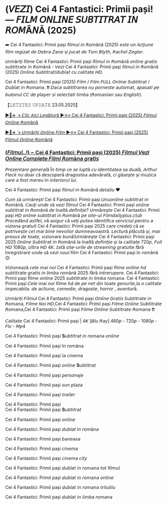 # (𝘝𝘌𝘡𝘐) Cei 4 Fantastici: Primii pași! — 𝘍𝘐𝘓𝘔 𝘖𝘕𝘓𝘐𝘕𝘌 𝘚𝘜𝘉𝘛𝘐𝘛𝘙𝘈𝘛 𝘐𝘕 𝘙𝘖𝘔Â𝘕Ă (2025)
➡️ Cei 4 Fantastici: Primii pași 𝘧𝘪𝘭𝘮𝘶𝘭 𝘪𝘯 𝘙𝘰𝘮â𝘯ă (2025) 𝘦𝘴𝘵𝘦 𝘶𝘯 𝘈𝘤ț𝘪𝘶𝘯𝘦 𝘧𝘪𝘭𝘮 𝘳𝘦𝘨𝘪𝘻𝘢𝘵 𝘥𝘦 𝘋𝘦𝘣𝘳𝘢 𝘡𝘢𝘯𝘦 ș𝘪 𝘑𝘶𝘤𝘢𝘵 𝘥𝘦 𝘛𝘰𝘮 𝘉𝘭𝘺𝘵𝘩, 𝘙𝘢𝘤𝘩𝘦𝘭 𝘡𝘦𝘨𝘭𝘦𝘳.

𝘜𝘳𝘮ă𝘳𝘪ț𝘪 𝘧𝘪𝘭𝘮𝘦 Cei 4 Fantastici: Primii pași 𝘧𝘪𝘭𝘮𝘶𝘭 𝘪𝘯 𝘙𝘰𝘮â𝘯ă 𝘰𝘯𝘭𝘪𝘯𝘦 𝘨𝘳𝘢𝘵𝘪𝘴 𝘴𝘶𝘣𝘵𝘪𝘵𝘳𝘢𝘵𝘦 𝘪𝘯 𝘙𝘰𝘮â𝘯ă - 𝘝𝘦𝘻𝘪 Cei 4 Fantastici: Primii pași 𝘧𝘪𝘭𝘮𝘶𝘭 𝘪𝘯 𝘙𝘰𝘮â𝘯ă (2025) 𝘖𝘯𝘭𝘪𝘯𝘦 𝘚𝘶𝘣𝘵𝘪𝘵𝘳𝘢𝘵/𝘥𝘶𝘣𝘭𝘢𝘵 𝘤𝘶 𝘤𝘢𝘭𝘪𝘵𝘢𝘵𝘦 𝘏𝘋.

Cei 4 Fantastici: Primii pași (2025) 𝘍𝘪𝘭𝘮 / 𝘍𝘪𝘭𝘮 𝘍𝘜𝘓𝘓 𝘖𝘯𝘭𝘪𝘯𝘦 𝘚𝘶𝘣𝘵𝘪𝘵𝘳𝘢𝘵 / 𝘋𝘶𝘣𝘭𝘢𝘵 𝘪𝘯 𝘙𝘰𝘮𝘢𝘯𝘢. ❗❗️ 𝘋𝘢𝘤𝘢 𝘴𝘶𝘣𝘵𝘪𝘵𝘳𝘢𝘳𝘦𝘢 𝘯𝘶 𝘱𝘰𝘳𝘯𝘦𝘴𝘵𝘦 𝘢𝘶𝘵𝘰𝘮𝘢𝘵, 𝘢𝘱𝘢𝘴𝘢𝘵𝘪 𝘱𝘦 𝘣𝘶𝘵𝘰𝘯𝘶𝘭 𝘊𝘊 𝘥𝘦 𝘱𝘭𝘢𝘺𝘦𝘳 𝘴𝘪 𝘴𝘦𝘭𝘦𝘤𝘵𝘢𝘵𝘪 𝘭𝘪𝘮𝘣𝘢 (𝘙𝘰𝘮𝘢𝘯𝘪𝘢𝘯 𝘴𝘢𝘶 𝘌𝘯𝘨𝘭𝘪𝘴𝘩).

【𝙻𝙴𝚃𝚉𝚃𝙴𝚂 𝚄𝙿𝙳𝙰𝚃𝙴 23.05.2025】

[▶️🔹✈️ ˙» 𝘊𝘭𝘪𝘤 𝘈𝘪𝘤𝘪 𝘓𝘦𝘨ă𝘵𝘶𝘳ă ▶️✮» Cei 4 Fantastici: Primii pași (2025) 𝘍𝘪𝘭𝘮𝘶𝘭 𝘖𝘯𝘭𝘪𝘯𝘦 𝘙𝘰𝘮â𝘯ă](https://t.co/lH0qyi710b)

[▶️🔹✈️ ˙» 𝘜𝘳𝘮ă𝘳𝘪ț𝘪 𝘖𝘯𝘭𝘪𝘯𝘦 𝘍𝘪𝘭𝘮 ▶️✮» Cei 4 Fantastici: Primii pași (2025) 𝘍𝘪𝘭𝘮𝘶𝘭 𝘖𝘯𝘭𝘪𝘯𝘦 𝘙𝘰𝘮â𝘯ă](https://t.co/lH0qyi710b)

### [(𝘍𝘪𝘭𝘮𝘶𝘭..!) ~ Cei 4 Fantastici: Primii pași (2025) 𝘍𝘪𝘭𝘮𝘶𝘭 𝘝𝘦𝘻𝘪 𝘖𝘯𝘭𝘪𝘯𝘦 𝘊𝘰𝘮𝘱𝘭𝘦𝘵𝘦 𝘍𝘪𝘭𝘮𝘪 𝘙𝘰𝘮â𝘯𝘢 𝘨𝘳𝘢𝘵𝘪𝘴](https://t.co/lH0qyi710b)

𝘗𝘳𝘦𝘻𝘦𝘯𝘵𝘢𝘳𝘦 𝘨𝘦𝘯𝘦𝘳𝘢𝘭ă Î𝘯 𝘵𝘪𝘮𝘱 𝘤𝘦 𝘴𝘦 𝘭𝘶𝘱𝘵ă 𝘤𝘶 𝘪𝘥𝘦𝘯𝘵𝘪𝘵𝘢𝘵𝘦𝘢 𝘴𝘢 𝘥𝘶𝘢𝘭ă, 𝘈𝘳𝘵𝘩𝘶𝘳 𝘍𝘭𝘦𝘤𝘬 𝘯𝘶 𝘥𝘰𝘢𝘳 𝘤ă 𝘥𝘦𝘴𝘤𝘰𝘱𝘦𝘳ă 𝘥𝘳𝘢𝘨𝘰𝘴𝘵𝘦𝘢 𝘢𝘥𝘦𝘷ă𝘳𝘢𝘵ă, 𝘤𝘪 𝘨ă𝘴𝘦ș𝘵𝘦 ș𝘪 𝘮𝘶𝘻𝘪𝘤𝘢 𝘤𝘢𝘳𝘦 𝘢 𝘧𝘰𝘴𝘵 𝘮𝘦𝘳𝘦𝘶 î𝘯 𝘪𝘯𝘵𝘦𝘳𝘪𝘰𝘳𝘶𝘭 𝘭𝘶𝘪.

Cei 4 Fantastici: Primii pași 𝘧𝘪𝘭𝘮𝘶𝘭 𝘪𝘯 𝘙𝘰𝘮â𝘯ă 𝘥𝘦𝘵𝘢𝘭𝘪𝘶 ♥

𝘊𝘶𝘮 𝘴ă 𝘶𝘳𝘮ă𝘳𝘦ș𝘵𝘪 Cei 4 Fantastici: Primii pași 𝘜𝘯𝘶𝘰𝘯𝘭𝘪𝘯𝘦 𝘴𝘶𝘣𝘵𝘪𝘵𝘳𝘢𝘵 𝘪𝘯 𝘙𝘰𝘮â𝘯ă. 𝘊𝘢𝘶ț𝘪 𝘶𝘯𝘥𝘦 𝘴ă 𝘷𝘦𝘻𝘪 𝘧𝘪𝘭𝘮𝘶𝘭 Cei 4 Fantastici: Primii pași 𝘰𝘯𝘭𝘪𝘯𝘦 𝘴𝘶𝘣𝘵𝘪𝘵𝘳𝘢𝘵 𝘪𝘯 𝘙𝘰𝘮â𝘯ă 𝘥𝘦 î𝘯𝘢𝘭𝘵ă 𝘥𝘦𝘧𝘪𝘯𝘪ț𝘪𝘦? 𝘜𝘳𝘮ă𝘳𝘦ș𝘵𝘦 Cei 4 Fantastici: Primii pași 𝘏𝘋 𝘰𝘯𝘭𝘪𝘯𝘦 𝘴𝘶𝘣𝘵𝘪𝘵𝘳𝘢𝘵 𝘪𝘯 𝘙𝘰𝘮â𝘯ă 𝘱𝘦 𝘴𝘪𝘵𝘦-𝘶𝘭 𝘍𝘪𝘭𝘮𝘥𝘢𝘪𝘭𝘺𝘱𝘭𝘶𝘴.𝘤𝘭𝘶𝘣 𝘗𝘳𝘰𝘤𝘦𝘥â𝘯𝘥 𝘢𝘴𝘵𝘧𝘦𝘭, 𝘷ă 𝘢𝘴𝘪𝘨𝘶𝘳 𝘤ă 𝘷𝘦ț𝘪 𝘱𝘶𝘵𝘦𝘢 𝘪𝘥𝘦𝘯𝘵𝘪𝘧𝘪𝘤𝘢 𝘴𝘦𝘳𝘷𝘪𝘤𝘪𝘶𝘭 𝘱𝘦𝘯𝘵𝘳𝘶 𝘢 𝘷𝘪𝘻𝘪𝘰𝘯𝘢 𝘨𝘳𝘢𝘵𝘶𝘪𝘵 Cei 4 Fantastici: Primii pași 2025 𝘤𝘢𝘳𝘦 𝘤𝘳𝘦𝘥𝘦ț𝘪 𝘤ă 𝘴𝘦 𝘱𝘰𝘵𝘳𝘪𝘷𝘦ș𝘵𝘦 𝘤𝘦𝘭 𝘮𝘢𝘪 𝘣𝘪𝘯𝘦 𝘯𝘦𝘷𝘰𝘪𝘭𝘰𝘳 𝘥𝘶𝘮𝘯𝘦𝘢𝘷𝘰𝘢𝘴𝘵𝘳ă. 𝘓𝘦𝘤𝘵𝘶𝘳ă 𝘱𝘭ă𝘤𝘶𝘵ă ș𝘪, 𝘮𝘢𝘪 𝘱𝘳𝘦𝘴𝘶𝘴 𝘥𝘦 𝘵𝘰𝘢𝘵𝘦, 𝘷𝘪𝘻𝘪𝘰𝘯𝘢𝘳𝘦 𝘣𝘶𝘯ă!𝘜𝘳𝘮ă𝘳𝘦ș𝘵𝘦 Cei 4 Fantastici: Primii pași 2025 𝘖𝘯𝘭𝘪𝘯𝘦 𝘚𝘶𝘣𝘵𝘪𝘵𝘳𝘢𝘵 𝘪𝘯 𝘙𝘰𝘮â𝘯ă 𝘭𝘢 î𝘯𝘢𝘭𝘵ă 𝘥𝘦𝘧𝘪𝘯𝘪ț𝘪𝘦 ș𝘪 𝘭𝘢 𝘤𝘢𝘭𝘪𝘵𝘢𝘵𝘦 720𝘱, 𝘍𝘶𝘭𝘭 𝘏𝘋 1080𝘱, 𝘜𝘭𝘵𝘳𝘢 𝘏𝘋 4𝘒. 𝘐𝘢𝘵ă 𝘴𝘪𝘵𝘦-𝘶𝘳𝘪𝘭𝘦 𝘥𝘦 𝘴𝘵𝘳𝘦𝘢𝘮𝘪𝘯𝘨 𝘨𝘳𝘢𝘵𝘶𝘪𝘵𝘦 𝘧ă𝘳ă î𝘯𝘳𝘦𝘨𝘪𝘴𝘵𝘳𝘢𝘳𝘦 𝘶𝘯𝘥𝘦 𝘴ă 𝘷𝘦𝘻𝘪 𝘯𝘰𝘶𝘭 𝘧𝘪𝘭𝘮 Cei 4 Fantastici: Primii pași î𝘯 𝘳𝘰𝘮â𝘯ă 😊

𝘝𝘪𝘻𝘪𝘰𝘯𝘦𝘢𝘻ă 𝘤𝘦𝘭𝘦 𝘮𝘢𝘪 𝘯𝘰𝘪 Cei 4 Fantastici: Primii pași 𝘧𝘪𝘭𝘮𝘦 𝘰𝘯𝘭𝘪𝘯𝘦 𝘩𝘥 𝘴𝘶𝘣𝘵𝘪𝘵𝘳𝘢𝘵𝘦 𝘨𝘳𝘢𝘵𝘪𝘴 𝘪𝘯 𝘭𝘪𝘮𝘣𝘢 𝘳𝘰𝘮â𝘯ă 2025 𝘧ă𝘳ă 𝘪𝘯𝘵𝘳𝘦𝘳𝘶𝘱𝘦𝘳𝘦. Cei 4 Fantastici: Primii pași 𝘧𝘪𝘭𝘮𝘦 𝘰𝘯𝘭𝘪𝘯𝘦 2025 𝘴𝘶𝘣𝘵𝘪𝘵𝘳𝘢𝘵𝘦 𝘪𝘯 𝘭𝘪𝘮𝘣𝘢 𝘳𝘰𝘮𝘢𝘯𝘢. Cei 4 Fantastici: Primii pași 𝘊𝘦𝘭𝘦 𝘮𝘢𝘪 𝘯𝘰𝘪 𝘧𝘪𝘭𝘮𝘦 𝘩𝘥 𝘥𝘦 𝘱𝘦 𝘯𝘦𝘵 𝘥𝘪𝘯 𝘵𝘰𝘢𝘵𝘦 𝘨𝘦𝘯𝘶𝘳𝘪𝘭𝘦,𝘭𝘢 𝘰 𝘤𝘢𝘭𝘪𝘵𝘢𝘵𝘦 𝘪𝘮𝘱𝘦𝘤𝘢𝘣𝘪𝘭𝘢. 𝘥𝘦 𝘢𝘤𝘵𝘪𝘶𝘯𝘦, 𝘤𝘰𝘮𝘦𝘥𝘪𝘦, 𝘥𝘳𝘢𝘨𝘰𝘴𝘵𝘦, 𝘩𝘰𝘳𝘳𝘰𝘳 , 𝘢𝘷𝘦𝘯𝘵𝘶𝘳ă.

𝘜𝘳𝘮ă𝘳𝘪ț𝘪 𝘍𝘪𝘭𝘮𝘶𝘭 Cei 4 Fantastici: Primii pași 𝘖𝘯𝘭𝘪𝘯𝘦 𝘎𝘳𝘢𝘵𝘪𝘴 𝘚𝘶𝘣𝘵𝘪𝘵𝘳𝘢𝘵𝘦 𝘪𝘯 𝘙𝘰𝘮𝘢𝘯𝘢, 𝘍𝘪𝘭𝘮𝘦 𝘕𝘰𝘪 𝘏𝘋,Cei 4 Fantastici: Primii pași 𝘍𝘪𝘭𝘮𝘦 𝘖𝘯𝘭𝘪𝘯𝘦 𝘚𝘶𝘣𝘵𝘪𝘵𝘳𝘢𝘵𝘦 𝘙𝘰𝘮𝘢𝘯𝘢,Cei 4 Fantastici: Primii pași 𝘍𝘪𝘭𝘮𝘦 𝘖𝘯𝘭𝘪𝘯𝘦 𝘚𝘶𝘣𝘵𝘪𝘵𝘳𝘢𝘵𝘦 𝘙𝘰𝘮𝘢𝘯𝘢 ❗❗️

𝘊𝘢𝘭𝘪𝘵𝘢𝘵𝘦  Cei 4 Fantastici: Primii pași | 4𝘒 [𝘉𝘭𝘶 𝘙𝘢𝘺] 460𝘱 - 720𝘱 - 1080𝘱 - 𝘍𝘭𝘷 - 𝘔𝘱4

Cei 4 Fantastici: Primii pași 𝐒𝘶𝘣𝘵𝘪𝘵𝘳𝘢𝘵 𝘪𝘯 𝘳𝘰𝘮𝘢𝘯𝘢 𝘰𝘯𝘭𝘪𝘯𝘦  

Cei 4 Fantastici: Primii pași î𝘯 𝘳𝘰𝘮â𝘯𝘢  

Cei 4 Fantastici: Primii pași 𝘭𝘢 𝘤𝘪𝘯𝘦𝘮𝘢  

Cei 4 Fantastici: Primii pași 𝘰𝘯𝘭𝘪𝘯𝘦 𝐒𝘶𝘣𝘵𝘪𝘵𝘳𝘢𝘵  

Cei 4 Fantastici: Primii pași 𝘱𝘦𝘳𝘴𝘰𝘯𝘢𝘫𝘦  

Cei 4 Fantastici: Primii pași 𝘴𝘶𝘯 𝘱𝘭𝘢𝘻𝘢  

Cei 4 Fantastici: Primii pași 𝘵𝘳𝘢𝘪𝘭𝘦𝘳

Cei 4 Fantastici: Primii pași  
Cei 4 Fantastici: Primii pași 𝐒𝘶𝘣𝘵𝘪𝘵𝘳𝘢𝘵  

Cei 4 Fantastici: Primii pași 𝘰𝘯𝘭𝘪𝘯𝘦  

Cei 4 Fantastici: Primii pași 𝘥𝘶𝘣𝘭𝘢𝘵 î𝘯 𝘳𝘰𝘮â𝘯𝘢  

Cei 4 Fantastici: Primii pași 𝘣𝘢𝘯𝘦𝘢𝘴𝘢  

Cei 4 Fantastici: Primii pași 𝘤𝘪𝘯𝘦𝘮𝘢  

Cei 4 Fantastici: Primii pași 𝘤𝘪𝘯𝘦𝘮𝘢 𝘤𝘪𝘵𝘺  

Cei 4 Fantastici: Primii pași 𝘥𝘶𝘣𝘭𝘢𝘵 𝘪𝘯 𝘳𝘰𝘮𝘢𝘯𝘢 𝘵𝘰𝘵 𝘧𝘪𝘭𝘮𝘶𝘭  

Cei 4 Fantastici: Primii pași 𝘥𝘶𝘣𝘭𝘢𝘵 𝘪𝘯 𝘳𝘰𝘮𝘢𝘯𝘢 𝘰𝘯𝘭𝘪𝘯𝘦  

Cei 4 Fantastici: Primii pași 𝘥𝘶𝘣𝘭𝘢𝘵 𝘪𝘯 𝘳𝘰𝘮𝘢𝘯𝘢 𝘵𝘳𝘪𝘭𝘶𝘭𝘪𝘭𝘶 

Cei 4 Fantastici: Primii pași 𝘥𝘶𝘣𝘭𝘢𝘵 𝘪𝘯 𝘭𝘪𝘮𝘣𝘢 𝘳𝘰𝘮𝘢𝘯𝘢
 
